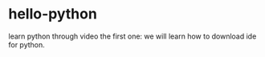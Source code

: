 # hello-python
learn python through video
the first one:
we will learn how to download ide for python.
